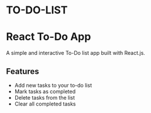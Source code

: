 # TO-DO-LIST
# React To-Do App

A simple and interactive To-Do list app built with React.js.

## Features
- Add new tasks to your to-do list
- Mark tasks as completed
- Delete tasks from the list
- Clear all completed tasks

